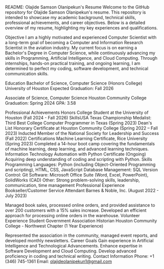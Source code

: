 
README: Olajide Samson Olanipekun's Resume
Welcome to the GitHub repository for Olajide Samson Olanipekun's resume.
This repository is intended to showcase my academic background, technical skills, professional achievements, and career objectives.
Below is a detailed overview of my resume, highlighting my key experiences and qualifications.

Objective
I am a highly motivated and experienced Computer Scientist with a long-term goal of becoming a Computer and Information Research Scientist in the aviation industry.
My current focus is on earning a Bachelor's Degree in Computer Science, while continuously advancing my skills in Programming, Artificial Intelligence, and Cloud Computing.
Through internships, hands-on practical training, and ongoing learning, I am determined to perfect my coding, software development, and technical communication skills.

Education
Bachelor of Science, Computer Science (Honors College)
University of Houston
Expected Graduation: Fall 2026

Associate of Science, Computer Science
Houston Community College
Graduation: Spring 2024
GPA: 3.58

Professional Achievements
Honors College Student at the University of Houston (Fall 2024 - Fall 2026)
SkillsUSA Texas Championship Medalist: Third Best College Computer Programmer in Texas (Spring 2023)
Dean's List Honorary Certificate at Houston Community College (Spring 2022 – Fall 2023)
Inducted Member of the National Society for Leadership and Success (Fall 2022)
Certifications
Machine Learning Certificate, Rice University (Spring 2023)
Completed a 14-hour boot camp covering the fundamentals of machine learning, deep learning, and advanced learning techniques.
Information Technology Automation with Python Certificate (Ongoing)
Acquiring deep understanding of coding and scripting with Python.
Skills
Programming Languages: Python (including Object-Oriented Programming and scripting), HTML, CSS, JavaScript
Database Management: SQL
Version Control: Git
Software: Microsoft Office Suite (Word, Excel, PowerPoint), SolidWorks (CAD)
Other: Strong problem-solving skills, leadership, communication, time management
Professional Experience
Bookseller/Customer Service Attendant
Barnes & Noble, Inc. (August 2022 - July 2023)

Managed book sales, processed online orders, and provided assistance to over 200 customers with a 15% sales increase.
Developed an efficient approach for processing online orders in the warehouse.
Volunteer Experience
Student Government Association Historian
Houston Community College - Northwest Chapter (1 Year Experience)

Represented the association in the community, managed event reports, and developed monthly newsletters.
Career Goals
Gain experience in Artificial Intelligence and Technological Advancements.
Enhance expertise in Software Development and Cloud Computing.
Develop advanced proficiency in coding and technical writing.
Contact Information
Phone: +1 (346) 745-1361
Email: olajideolanipekun1@gmail.com
